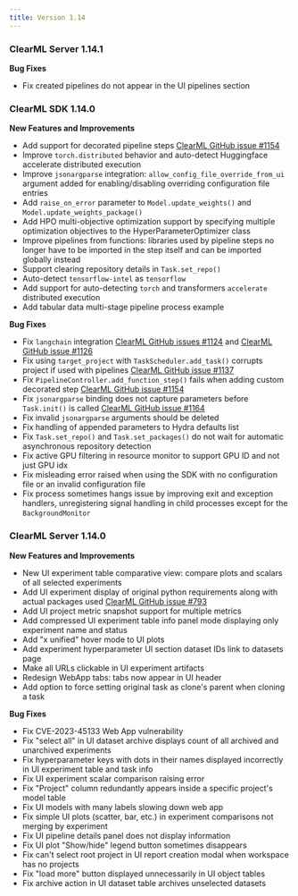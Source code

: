 ```yaml
---
title: Version 1.14
---
```


### ClearML Server 1.14.1

**Bug Fixes**
* Fix created pipelines do not appear in the UI pipelines section

### ClearML SDK 1.14.0
**New Features and Improvements**
* Add support for decorated pipeline steps [ClearML GitHub issue #1154](https://github.com/allegroai/clearml/issues/1154)
* Improve `torch.distributed` behavior and auto-detect Huggingface accelerate distributed execution
* Improve `jsonargparse` integration: `allow_config_file_override_from_ui` argument added for enabling/disabling 
overriding configuration file entries
* Add `raise_on_error` parameter to `Model.update_weights()` and `Model.update_weights_package()`
* Add HPO multi-objective optimization support by specifying multiple optimization objectives to the HyperParameterOptimizer class
* Improve pipelines from functions: libraries used by pipeline steps no longer have to be imported in the step itself 
and can be imported globally instead
* Support clearing repository details in `Task.set_repo()`
* Auto-detect `tensorflow-intel` as `tensorflow`
* Add support for auto-detecting `torch` and transformers `accelerate` distributed execution
* Add tabular data multi-stage pipeline process example

**Bug Fixes**
* Fix `langchain` integration [ClearML GitHub issues #1124](https://github.com/allegroai/clearml/issues/1124) and [ClearML GitHub issue #1126](https://github.com/allegroai/clearml/issues/1126)
* Fix using `target_project` with `TaskScheduler.add_task()` corrupts project if used with pipelines [ClearML GitHub issue #1137](https://github.com/allegroai/clearml/issues/1137)
* Fix `PipelineController.add_function_step()` fails when adding custom decorated step [ClearML GitHub issue #1154](https://github.com/allegroai/clearml/issues/1154)
* Fix `jsonargparse` binding does not capture parameters before `Task.init()` is called [ClearML GitHub issue #1164](https://github.com/allegroai/clearml/issues/1164)
* Fix invalid `jsonargparse` arguments should be deleted
* Fix handling of appended parameters to Hydra defaults list
* Fix `Task.set_repo()` and `Task.set_packages()` do not wait for automatic asynchronous repository detection
* Fix active GPU filtering in resource monitor to support GPU ID and not just GPU idx
* Fix misleading error raised when using the SDK with no configuration file or an invalid configuration file
* Fix process sometimes hangs issue by improving exit and exception handlers, unregistering signal handling in child 
processes except for the `BackgroundMonitor`

### ClearML Server 1.14.0

**New Features and Improvements** 
* New UI experiment table comparative view: compare plots and scalars of all selected experiments
* Add UI experiment display of original python requirements along with actual packages used [ClearML GitHub issue #793](https://github.com/allegroai/clearml/issues/793)
* Add UI project metric snapshot support for multiple metrics
* Add compressed UI experiment table info panel mode displaying only experiment name and status
* Add "x unified" hover mode to UI plots
* Add experiment hyperparameter UI section dataset IDs link to datasets page
* Make all URLs clickable in UI experiment artifacts
* Redesign WebApp tabs: tabs now appear in UI header
* Add option to force setting original task as clone's parent when cloning a task

**Bug Fixes**
* Fix CVE-2023-45133 Web App vulnerability
* Fix "select all" in UI dataset archive displays count of all archived and unarchived experiments
* Fix hyperparameter keys with dots in their names displayed incorrectly in UI experiment table and task info
* Fix UI experiment scalar comparison raising error
* Fix "Project" column redundantly appears inside a specific project's model table
* Fix UI models with many labels slowing down web app
* Fix simple UI plots (scatter, bar, etc.) in experiment comparisons not merging by experiment
* Fix UI pipeline details panel does not display information
* Fix UI plot "Show/hide" legend button sometimes disappears
* Fix can't select root project in UI report creation modal when workspace has no projects 
* Fix "load more" button displayed unnecessarily in UI object tables
* Fix archive action in UI dataset table archives unselected datasets
